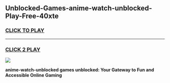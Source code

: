
## Unblocked-Games-anime-watch-unblocked-Play-Free-40xte
<h3>
<a href="https://premium76.site?title=anime-watch-unblocked&ref=21A">CLICK TO PLAY</a></h3>
<hr>

<h3>
<a href="https://premium76.site?title=anime-watch-unblocked&ref=21A">CLICK 2 PLAY</a>
  
</h3>

<a href="https://premium76.site?title=anime-watch-unblocked&ref=21A"><img src="https://clearcache.store/games.png"></a>


**anime-watch-unblocked games unblocked: Your Gateway to Fun and Accessible Online Gaming**
